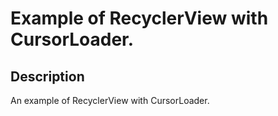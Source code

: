 # Example of RecyclerView with CursorLoader. 

## Description

An example of RecyclerView with CursorLoader. 
